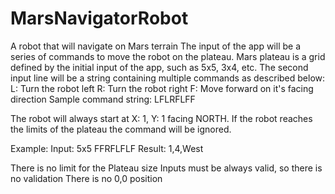 # MarsNavigatorRobot
A robot that will navigate on Mars terrain
The input of the app will be a series of commands to move the robot on the plateau. Mars plateau is a grid defined by the initial input of the app, such as 5x5, 3x4, etc.
The second input line will be a string containing multiple commands as described below:
L: Turn the robot left
R: Turn the robot right
F: Move forward on it's facing direction
Sample command string: LFLRFLFF

The robot will always start at X: 1, Y: 1 facing NORTH. If the robot reaches the limits of the plateau the command will be ignored.

Example:
  Input:
    5x5
    FFRFLFLF
  Result:
    1,4,West

There is no limit for the Plateau size
Inputs must be always valid, so there is no validation
There is no 0,0 position

